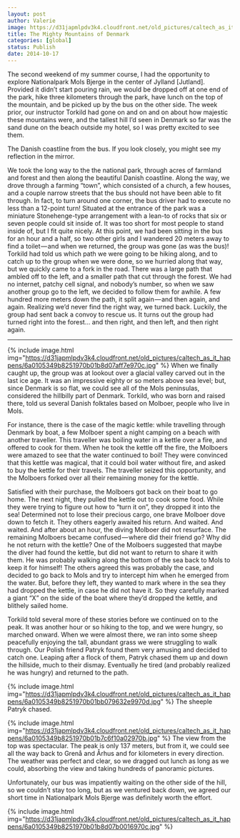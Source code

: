 ```yaml
---
layout: post
author: Valerie
image: https://d31japmlpdv3k4.cloudfront.net/old_pictures/caltech_as_it_happens/6a0105349b8251970b01b8d07aff2f970c.jpg
title: The Mighty Mountains of Denmark
categories: [global]
status: Publish
date: 2014-10-17
---
```


The second weekend of my summer course, I had the opportunity to explore Nationalpark Mols Bjerge in the center of Jylland [Jutland]. Provided it didn’t start pouring rain, we would be dropped off at one end of the park, hike three kilometers through the park, have lunch on the top of the mountain, and be picked up by the bus on the other side. The week prior, our instructor Torkild had gone on and on and on about how majestic these mountains were, and the tallest hill I’d seen in Denmark so far was the sand dune on the beach outside my hotel, so I was pretty excited to see them.

The Danish coastline from the bus. If you look closely, you might see my reflection in the mirror.

We took the long way to the the national park, through acres of farmland and forest and then along the beautiful Danish coastline. Along the way, we drove through a farming “town”, which consisted of a church, a few houses, and a couple narrow streets that the bus should not have been able to fit through. In fact, to turn around one corner, the bus driver had to execute no less than a 12-point turn!
Situated at the entrance of the park was a miniature Stonehenge-type arrangement with a lean-to of rocks that six or seven people could sit inside of. It was too short for most people to stand inside of, but I fit quite nicely. At this point, we had been sitting in the bus for an hour and a half, so two other girls and I wandered 20 meters away to find a toilet — and when we returned, the group was gone (as was the bus)!
Torkild had told us which path we were going to be hiking along, and to catch up to the group when we were done, so we hurried along that way, but we quickly came to a fork in the road. There was a large path that ambled off to the left, and a smaller path that cut through the forest. We had no internet, patchy cell signal, and nobody’s number, so when we saw another group go to the left, we decided to follow them for awhile. A few hundred more meters down the path, it split again — and then again, and again. Realizing we’d never find the right way, we turned back. Luckily, the group had sent back a convoy to rescue us. It turns out the group had turned right into the forest… and then right, and then left, and then right again.

---



{% include image.html img="https://d31japmlpdv3k4.cloudfront.net/old_pictures/caltech_as_it_happens/6a0105349b8251970b01b8d07aff7e970c.jpg" %}
When we finally caught up, the group was at lookout over a glacial valley carved out in the last ice age. It was an impressive eighty or so meters above sea level; but, since Denmark is so flat, we could see all of the Mols peninsulas, considered the hillbilly part of Denmark. Torkild, who was born and raised there, told us several Danish folktales based on Molboer, people who live in Mols.

For instance, there is the case of the magic kettle: while travelling through Denmark by boat, a few Molboer spent a night camping on a beach with another traveller. This traveller was boiling water in a kettle over a fire, and offered to cook for them. When he took the kettle off the fire, the Molboers were amazed to see that the water continued to boil! They were convinced that this kettle was magical, that it could boil water without fire, and asked to buy the kettle for their travels. The traveller seized this opportunity, and the Molboers forked over all their remaining money for the kettle.

Satisfied with their purchase, the Molboers got back on their boat to go home. The next night, they pulled the kettle out to cook some food. While they were trying to figure out how to “turn it on”, they dropped it into the sea! Determined not to lose their precious cargo, one brave Molboer dove down to fetch it. They others eagerly awaited his return. And waited. And waited. And after about an hour, the diving Molboer did not resurface. The remaining Molboers became confused — where did their friend go? Why did he not return with the kettle?
One of the Molboers suggested that maybe the diver had found the kettle, but did not want to return to share it with them. He was probably walking along the bottom of the sea back to Mols to keep it for himself! The others agreed this was probably the case, and decided to go back to Mols and try to intercept him when he emerged from the water. But, before they left, they wanted to mark where in the sea they had dropped the kettle, in case he did not have it. So they carefully marked a giant “X” on the side of the boat where they’d dropped the kettle, and blithely sailed home.

Torkild told several more of these stories before we continued on to the peak. It was another hour or so hiking to the top, and we were hungry, so marched onward. When we were almost there, we ran into some sheep peacefully enjoying the tall, abundant grass we were struggling to walk through. Our Polish friend Patryk found them very amusing and decided to catch one. Leaping after a flock of them, Patryk chased them up and down the hillside, much to their dismay. Eventually he tired (and probably realized he was hungry) and returned to the path.


{% include image.html img="https://d31japmlpdv3k4.cloudfront.net/old_pictures/caltech_as_it_happens/6a0105349b8251970b01bb079632e9970d.jpg" %}
The sheeple Patryk chased.


{% include image.html img="https://d31japmlpdv3k4.cloudfront.net/old_pictures/caltech_as_it_happens/6a0105349b8251970b01b7c6f10a02970b.jpg" %}
The view from the top was spectacular. The peak is only 137 meters, but from it, we could see all the way back to Grenå and Århus and for kilometers in every direction. The weather was perfect and clear, so we dragged out lunch as long as we could, absorbing the view and taking hundreds of panoramic pictures.

Unfortunately, our bus was impatiently waiting on the other side of the hill, so we couldn’t stay too long, but as we ventured back down, we agreed our short time in Nationalpark Mols Bjerge was definitely worth the effort.


{% include image.html img="https://d31japmlpdv3k4.cloudfront.net/old_pictures/caltech_as_it_happens/6a0105349b8251970b01b8d07b0016970c.jpg" %}
